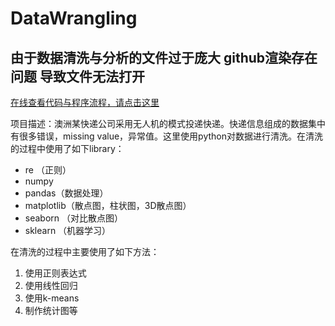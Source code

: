 # DataWrangling

## 由于数据清洗与分析的文件过于庞大 github渲染存在问题 导致文件无法打开
[在线查看代码与程序流程，请点击这里](https://nbviewer.jupyter.org/github/FinlayHere/DataWrangling/blob/master/%E6%95%B0%E6%8D%AE%E6%B8%85%E6%B4%97%E4%B8%8E%E6%95%B0%E6%8D%AE%E5%88%86%E6%9E%90.ipynb)



项目描述：澳洲某快递公司采用无人机的模式投递快递。快递信息组成的数据集中有很多错误，missing value，异常值。这里使用python对数据进行清洗。在清洗的过程中使用了如下library：
* re （正则）
* numpy
* pandas（数据处理）
* matplotlib（散点图，柱状图，3D散点图）
* seaborn （对比散点图）
* sklearn （机器学习）

在清洗的过程中主要使用了如下方法：
1. 使用正则表达式
2. 使用线性回归
3. 使用k-means
4. 制作统计图等

